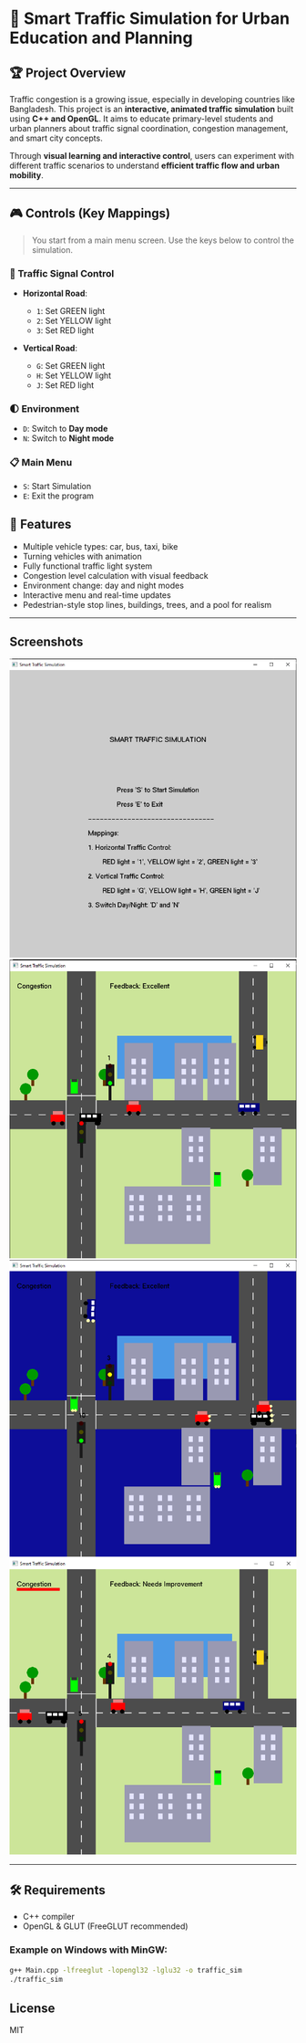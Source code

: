 # 🚦 Smart Traffic Simulation for Urban Education and Planning

## 🏆 Project Overview
Traffic congestion is a growing issue, especially in developing countries like Bangladesh. This project is an **interactive, animated traffic simulation** built using **C++ and OpenGL**. It aims to educate primary-level students and urban planners about traffic signal coordination, congestion management, and smart city concepts.

Through **visual learning and interactive control**, users can experiment with different traffic scenarios to understand **efficient traffic flow and urban mobility**.

---

## 🎮 Controls (Key Mappings)

> You start from a main menu screen. Use the keys below to control the simulation.

### 🚥 Traffic Signal Control

- **Horizontal Road**:
  - `1`: Set GREEN light
  - `2`: Set YELLOW light
  - `3`: Set RED light

- **Vertical Road**:
  - `G`: Set GREEN light
  - `H`: Set YELLOW light
  - `J`: Set RED light

### 🌓 Environment

- `D`: Switch to **Day mode**
- `N`: Switch to **Night mode**

### 📋 Main Menu

- `S`: Start Simulation
- `E`: Exit the program

## 🚗 Features

- Multiple vehicle types: car, bus, taxi, bike
- Turning vehicles with animation
- Fully functional traffic light system
- Congestion level calculation with visual feedback
- Environment change: day and night modes
- Interactive menu and real-time updates
- Pedestrian-style stop lines, buildings, trees, and a pool for realism

---

## Screenshots
![Menu](images/menu.png)
![Image](images/1.png)
![Night Mode](images/night.png)
![Congestion](images/2.png)

---

## 🛠 Requirements

- C++ compiler
- OpenGL & GLUT (FreeGLUT recommended)

### Example on Windows with MinGW:

```bash
g++ Main.cpp -lfreeglut -lopengl32 -lglu32 -o traffic_sim
./traffic_sim
```
## License
MIT
